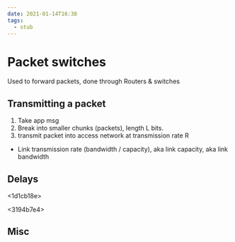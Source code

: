 ```yaml
---
date: 2021-01-14T16:38
tags: 
  - stub
---
```


# Packet switches

Used to forward packets, done through Routers & switches

## Transmitting a packet

1. Take app msg
1. Break into smaller chunks (packets), length L bits.
1. transmit packet into access network at transmission rate R
  - Link transmission rate (bandwidth / capacity),
    aka link capacity, aka link bandwidth

## Delays

<1d1cb18e> 

<3194b7e4>

## Misc 

<fc872a41>

